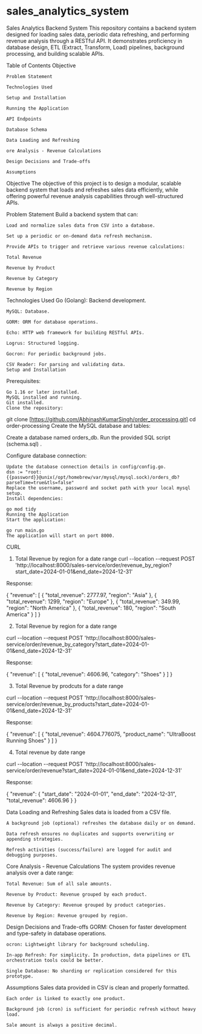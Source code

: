 # sales_analytics_system

Sales Analytics Backend System
This repository contains a backend system designed for loading sales data, periodic data refreshing, and performing revenue analysis through a RESTful API. It demonstrates proficiency in database design, ETL (Extract, Transform, Load) pipelines, background processing, and building scalable APIs.

Table of Contents
    Objective

    Problem Statement

    Technologies Used

    Setup and Installation

    Running the Application

    API Endpoints

    Database Schema

    Data Loading and Refreshing

    ore Analysis - Revenue Calculations

    Design Decisions and Trade-offs

    Assumptions




Objective
    The objective of this project is to design a modular, scalable backend system that loads and refreshes sales data efficiently, while offering powerful revenue analysis capabilities through well-structured APIs.



Problem Statement
    Build a backend system that can:

    Load and normalize sales data from CSV into a database.

    Set up a periodic or on-demand data refresh mechanism.

    Provide APIs to trigger and retrieve various revenue calculations:

    Total Revenue

    Revenue by Product

    Revenue by Category

    Revenue by Region

Technologies Used
    Go (Golang): Backend development.

    MySQL: Database.

    GORM: ORM for database operations.

    Echo: HTTP web framework for building RESTful APIs.

    Logrus: Structured logging.

    Gocron: For periodic background jobs.

    CSV Reader: For parsing and validating data.
    Setup and Installation

Prerequisites:

    Go 1.16 or later installed.
    MySQL installed and running.
    Git installed.
    Clone the repository:

git clone [https://github.com/AbhinashKumarSingh/order_processing.git]
cd order-processing
Create the MySQL database and tables:

Create a database named orders_db.
Run the provided SQL script (schema.sql) .

Configure database connection:

    Update the database connection details in config/config.go.
    dsn := "root:{{password}}@unix(/opt/homebrew/var/mysql/mysql.sock)/orders_db?parseTime=true&tls=false"
    Replace the username, password and socket path with your local mysql setup.
    Install dependencies:

    go mod tidy
    Running the Application
    Start the application:

    go run main.go
    The application will start on port 8000.

CURL 
1. Total Revenue by region for a date range
curl --location --request POST 'http://localhost:8000/sales-service/order/revenue_by_region?start_date=2024-01-01&end_date=2024-12-31'

Response:

{
    "revenue": [
        {
            "total_revenue": 2777.97,
            "region": "Asia"
        },
        {
            "total_revenue": 1299,
            "region": "Europe"
        },
        {
            "total_revenue": 349.99,
            "region": "North America"
        },
        {
            "total_revenue": 180,
            "region": "South America"
        }
    ]
}


2. Total Revenue by region for a date range

curl --location --request POST 'http://localhost:8000/sales-service/order/revenue_by_category?start_date=2024-01-01&end_date=2024-12-31'

Response:

{
    "revenue": [
        {
            "total_revenue": 4606.96,
            "category": "Shoes"
        }
    ]
}


3. Total Revenue by prodcuts for a date range


 curl --location --request POST 'http://localhost:8000/sales-service/order/revenue_by_products?start_date=2024-01-01&end_date=2024-12-31'

Response:

{
    "revenue": [
        {
            "total_revenue": 4604.776075,
            "product_name": "UltraBoost Running Shoes"
        }
    ]
}

4. Total revenue by date range 

curl --location --request POST 'http://localhost:8000/sales-service/order/revenue?start_date=2024-01-01&end_date=2024-12-31'


Response:

{
    "revenue": {
        "start_date": "2024-01-01",
        "end_date": "2024-12-31",
        "total_revenue": 4606.96
    }
}

Data Loading and Refreshing
    Sales data is loaded from a CSV file.

    A background job (optional) refreshes the database daily or on demand.

    Data refresh ensures no duplicates and supports overwriting or appending strategies.

    Refresh activities (success/failure) are logged for audit and debugging purposes.


Core Analysis - Revenue Calculations
    The system provides revenue analysis over a date range:

    Total Revenue: Sum of all sale amounts.

    Revenue by Product: Revenue grouped by each product.

    Revenue by Category: Revenue grouped by product categories.

    Revenue by Region: Revenue grouped by region.

Design Decisions and Trade-offs
    GORM: Chosen for faster development and type-safety in database operations.

    ocron: Lightweight library for background scheduling.

    In-app Refresh: For simplicity. In production, data pipelines or ETL orchestration tools could be better.

    Single Database: No sharding or replication considered for this prototype.

Assumptions
    Sales data provided in CSV is clean and properly formatted.

    Each order is linked to exactly one product.

    Background job (cron) is sufficient for periodic refresh without heavy load.

    Sale amount is always a positive decimal.

